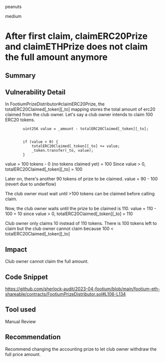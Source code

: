 peanuts

medium

# After first claim, claimERC20Prize and claimETHPrize does not claim the full amount anymore

## Summary

## Vulnerability Detail

In FootiumPrizeDistributor#claimERC20Prize, the totalERC20Claimed[_token][_to] mapping stores the total amount of erc20 claimed from the club owner. Let's say a club owner intends to claim 100 ERC20 tokens.

```solidity
        uint256 value = _amount - totalERC20Claimed[_token][_to];


        if (value > 0) {
            totalERC20Claimed[_token][_to] += value;
            _token.transfer(_to, value);
        }
```

value = 100 tokens - 0 (no tokens claimed yet) = 100
Since value > 0, totalERC20Claimed[_token][_to] = 100

Later on, there's another 90 tokens of prize to be claimed.
value = 90 - 100 (revert due to underflow)

The club owner must wait until >100 tokens can be claimed before calling claim. 

Now, the club owner waits until the prize to be claimed is 110.
value = 110 - 100 = 10
since value > 0, totalERC20Claimed[_token][_to] = 110

Club owner only claims 10 instead of 110 tokens. There is 100 tokens left to claim but the club owner cannot claim because 100 <  totalERC20Claimed[_token][_to]

## Impact

Club owner cannot claim the full amount.

## Code Snippet

https://github.com/sherlock-audit/2023-04-footium/blob/main/footium-eth-shareable/contracts/FootiumPrizeDistributor.sol#L106-L134

## Tool used

Manual Review

## Recommendation

Recommend changing the accounting prize to let club owner withdraw the full price amount.




